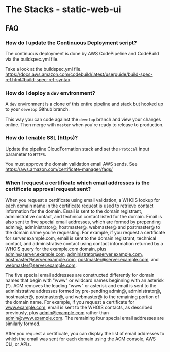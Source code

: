 # The Stacks - static-web-ui

## FAQ

### How do I update the Continuous Deployment script?
The continuous deployment is done by AWS CodePipeline and CodeBuild via the buildspec.yml file.

Take a look at the buildspec.yml file.  https://docs.aws.amazon.com/codebuild/latest/userguide/build-spec-ref.html#build-spec-ref-syntax

### How do I deploy a `dev` environment?
A `dev` environment is a clone of this entire pipeline and stack but hooked up to your `develop` Github branch.

This way you can code against the `develop` branch and view your changes online.  Then merge with `master` when you're ready to release to production. 

### How do I enable SSL (https)?
Update the pipeline CloudFormation stack and set the `Protocal` input parameter to `HTTPS`.  

You must approve the domain validation email AWS sends.  See https://aws.amazon.com/certificate-manager/faqs/

### When I request a certificate which email addresses is the certificate approval request sent?

When you request a certificate using email validation, a WHOIS lookup for each domain name in the certificate request is used to retrieve contact information for the domain. Email is sent to the domain registrant, administrative contact, and technical contact listed for the domain. Email is also sent to five special email addresses, which are formed by prepending admin@, administrator@, hostmaster@, webmaster@ and postmaster@ to the domain name you’re requesting. For example, if you request a certificate for server.example.com, email is sent to the domain registrant, technical contact, and administrative contact using contact information returned by a WHOIS query for the example.com domain, plus admin@server.example.com, administrator@server.example.com, hostmaster@server.example.com, postmaster@server.example.com, and webmaster@server.example.com.

The five special email addresses are constructed differently for domain names that begin with "www" or wildcard names beginning with an asterisk (*). ACM removes the leading "www" or asterisk and email is sent to the administrative addresses formed by pre-pending admin@, administrator@, hostmaster@, postmaster@, and webmaster@ to the remaining portion of the domain name. For example, if you request a certificate for www.example.com, email is sent to the WHOIS contacts, as described previously, plus admin@example.com rather than admin@www.example.com. The remaining four special email addresses are similarly formed.

After you request a certificate, you can display the list of email addresses to which the email was sent for each domain using the ACM console, AWS CLI, or APIs.